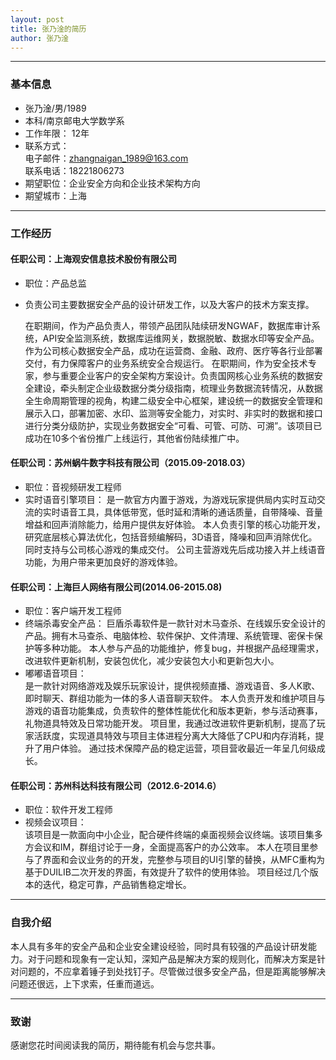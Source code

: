 ```yaml
---
layout: post
title: 张乃淦的简历
author: 张乃淦
---
```

********************      

### 基本信息
* 张乃淦/男/1989
* 本科/南京邮电大学数学系
* 工作年限： 12年
* 联系方式：    
	电子邮件：zhangnaigan_1989@163.com    
	联系电话：18221806273    
* 期望职位：企业安全方向和企业技术架构方向
* 期望城市：上海    


********************      

### 工作经历    

#### 任职公司：上海观安信息技术股份有限公司
* 职位：产品总监
* 负责公司主要数据安全产品的设计研发工作，以及大客户的技术方案支撑。
  
  	在职期间，作为产品负责人，带领产品团队陆续研发NGWAF，数据库审计系统，API安全监测系统，数据库运维网关，数据脱敏、数据水印等安全产品。作为公司核心数据安全产品，成功在运营商、金融、政府、医疗等各行业部署交付，有力保障客户的业务系统安全合规运行。
	在职期间，作为安全技术专家，参与重要企业客户的安全架构方案设计。负责国网核心业务系统的数据安全建设，牵头制定企业级数据分类分级指南，梳理业务数据流转情况，从数据全生命周期管理的视角，构建二级安全中心框架，建设统一的数据安全管理和展示入口，部署加密、水印、监测等安全能力，对实时、非实时的数据和接口进行分类分级防护，实现业务数据安全“可看、可管、可防、可溯”。该项目已成功在10多个省份推广上线运行，其他省份陆续推广中。
  
#### 任职公司：苏州蜗牛数字科技有限公司（2015.09-2018.03）
* 职位：音视频研发工程师
* 实时语音引擎项目：
  是一款官方内置于游戏，为游戏玩家提供局内实时互动交流的实时语音工具，具体低带宽，低时延和清晰的通话质量，自带降噪、音量增益和回声消除能力，给用户提供友好体验。
  本人负责引擎的核心功能开发，研究底层核心算法优化，包括音频编解码，3D语音，降噪和回声消除优化。同时支持与公司核心游戏的集成交付。
  公司主营游戏先后成功接入并上线语音功能，为用户带来更加良好的游戏体验。

#### 任职公司：上海巨人网络有限公司(2014.06-2015.08)    
 
* 职位：客户端开发工程师
* 终端杀毒安全产品：
  巨盾杀毒软件是一款针对木马查杀、在线娱乐安全设计的产品。拥有木马查杀、电脑体检、软件保护、文件清理、系统管理、密保卡保护等多种功能。
  本人参与产品的功能维护，修复bug，并根据产品经理需求，改进软件更新机制，安装包优化，减少安装包大小和更新包大小。
* 嘟嘟语音项目：    
	是一款针对网络游戏及娱乐玩家设计，提供视频直播、游戏语音、多人K歌、即时聊天、群组功能为一体的多人语音聊天软件。
	本人负责开发和维护项目与游戏的语音功能集成，负责软件的整体性能优化和版本更新，参与活动赛事，礼物道具特效及日常功能开发。
	项目里，我通过改进软件更新机制，提高了玩家活跃度，实现道具特效与项目主体进程分离大大降低了CPU和内存消耗，提升了用户体验。
	通过技术保障产品的稳定运营，项目营收最近一年呈几何级成长。    

#### 任职公司：苏州科达科技有限公司（2012.6-2014.6）    
* 职位：软件开发工程师
* 视频会议项目：    
    该项目是一款面向中小企业，配合硬件终端的桌面视频会议终端。该项目集多方会议和IM，群组讨论于一身，全面提高客户的办公效率。
	本人在项目里参与了界面和会议业务的的开发，完整参与项目的UI引擎的替换，从MFC重构为基于DUILIB二次开发的界面，有效提升了软件的使用体验。
	项目经过几个版本的迭代，稳定可靠，产品销售稳定增长。    

********************    

### 自我介绍
本人具有多年的安全产品和企业安全建设经验，同时具有较强的产品设计研发能力。对于问题和现象有一定认知，深知产品是解决方案的规则化，而解决方案是针对问题的，不应拿着锤子到处找钉子。尽管做过很多安全产品，但是距离能够解决问题还很远，上下求索，任重而道远。

********************      

### 致谢
感谢您花时间阅读我的简历，期待能有机会与您共事。	
